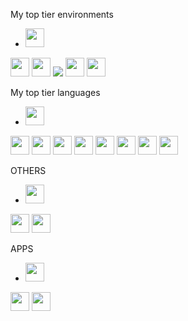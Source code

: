 My top tier environments

* <img src="https://cdn.jsdelivr.net/gh/devicons/devicon/icons/react/react-original-wordmark.svg" width="30px" height="30px"/>
<img src="https://cdn.jsdelivr.net/gh/devicons/devicon/icons/angularjs/angularjs-plain.svg" width="30px" height="30px"/>
<img src="https://cdn.jsdelivr.net/gh/devicons/devicon/icons/firebase/firebase-plain-wordmark.svg" width="30px" height="30px"/>
<img src="https://cdn.jsdelivr.net/gh/devicons/devicon/icons/unity/unity-original-wordmark.svg" />       
<img src="https://cdn.jsdelivr.net/gh/devicons/devicon/icons/nodejs/nodejs-original.svg" width="30px" height="30px"/>
<img src="https://cdn.jsdelivr.net/gh/devicons/devicon/icons/threejs/threejs-original.svg" width="30px" height="30px"/>

My top tier languages

* <img src="https://cdn.jsdelivr.net/gh/devicons/devicon/icons/html5/html5-original.svg" width="30px" height="30px"/>
<img src="https://cdn.jsdelivr.net/gh/devicons/devicon/icons/css3/css3-original.svg" width="30px" height="30px"/>
<img src="https://cdn.jsdelivr.net/gh/devicons/devicon/icons/javascript/javascript-original.svg" width="30px" height="30px"/>
<img src="https://cdn.jsdelivr.net/gh/devicons/devicon/icons/typescript/typescript-original.svg" width="30px" height="30px"/>
<img src="https://cdn.jsdelivr.net/gh/devicons/devicon/icons/java/java-plain-wordmark.svg" width="30px" height="30px"/>
<img src="https://cdn.jsdelivr.net/gh/devicons/devicon/icons/python/python-original.svg" width="30px" height="30px"/>
<img src="https://cdn.jsdelivr.net/gh/devicons/devicon/icons/csharp/csharp-original.svg" width="30px" height="30px"/>
<img src="https://cdn.jsdelivr.net/gh/devicons/devicon/icons/cplusplus/cplusplus-original.svg" width="30px" height="30px"/>
<img src="https://cdn.jsdelivr.net/gh/devicons/devicon/icons/c/c-original.svg" width="30px" height="30px"/>

OTHERS

* <img src="https://cdn.jsdelivr.net/gh/devicons/devicon/icons/haskell/haskell-original.svg" width="30px" height="30px"/>
<img src="https://cdn.jsdelivr.net/gh/devicons/devicon/icons/julia/julia-original-wordmark.svg" width="30px" height="30px"/>
<img src="https://cdn.jsdelivr.net/gh/devicons/devicon/icons/r/r-original.svg" width="30px" height="30px"/>
          
APPS

* <img src="https://cdn.jsdelivr.net/gh/devicons/devicon/icons/vscode/vscode-original.svg" width="30px" height="30px"/>
<img src="https://cdn.jsdelivr.net/gh/devicons/devicon/icons/visualstudio/visualstudio-plain.svg" width="30px" height="30px"/>
<img src="https://cdn.jsdelivr.net/gh/devicons/devicon/icons/jetbrains/jetbrains-original.svg" width="30px" height="30px"/>
          
